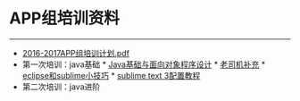 # APP组培训资料
---
* [2016-2017APP组培训计划.pdf](https://github.com/eeyesAppGroup/training/blob/master/2016-2017APP组培训计划.pdf)
* 第一次培训：java基础
      * [Java基础与面向对象程序设计](https://github.com/eeyesAppGroup/training/blob/master/Java%E5%9F%BA%E7%A1%80%E4%B8%8E%E9%9D%A2%E5%90%91%E5%AF%B9%E8%B1%A1%E7%A8%8B%E5%BA%8F%E8%AE%BE%E8%AE%A1.pptx)
      * [老司机补充](https://github.com/eeyesAppGroup/training/blob/master/test/大纲.txt)
      * [eclipse和sublime小技巧](https://github.com/eeyesAppGroup/training/blob/master/eclipse和sublime的几个小技巧.pdf)
      * [sublime text 3配置教程](https://github.com/eeyesAppGroup/training/blob/master/st3.md)
* 第二次培训：java进阶
